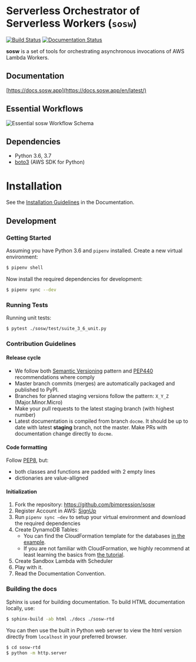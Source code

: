 # Serverless Orchestrator of Serverless Workers (``sosw``)
[![Build Status](https://travis-ci.org/bimpression/sosw.svg?branch=master)](https://travis-ci.org/bimpression/sosw)
[![Documentation Status](https://readthedocs.org/projects/sosw/badge/?version=latest)](https://docs.sosw.app/en/latest/?badge=latest)

**sosw** is a set of tools for orchestrating asynchronous invocations of AWS Lambda Workers.

## Documentation
[https://docs.sosw.app](https://docs.sosw.app/en/latest/)

## Essential Workflows
![Essential sosw Workflow Schema](https://raw.githubusercontent.com/bimpression/sosw/docme/docs/_static/images/simple-sosw.png)

## Dependencies
- Python 3.6, 3.7
- [boto3](https://github.com/boto/boto3) (AWS SDK for Python)

# Installation
See the [Installation Guidelines](https://docs.sosw.app/en/latest/installation.html) in the Documentation.

## Development
### Getting Started

Assuming you have Python 3.6 and `pipenv` installed. Create a new virtual environment: 

```bash
$ pipenv shell
```

Now install the required dependencies for development:

```bash
$ pipenv sync --dev
```

### Running Tests

Running unit tests:
```bash
$ pytest ./sosw/test/suite_3_6_unit.py
```

### Contribution Guidelines

#### Release cycle
- We follow both [Semantic Versioning](https://semver.org/) pattern
  and [PEP440](https://www.python.org/dev/peps/pep-0440/) recommendations where comply
- Master branch commits (merges) are automatically packaged and published to PyPI.
- Branches for planned staging versions follow the pattern: `X_Y_Z` (Major.Minor.Micro)
- Make your pull requests to the latest staging branch (with highest number)
- Latest documentation is compiled from branch `docme`.
  It should be up to date with latest **staging** branch, not the master.
  Make PRs with documentation change directly to `docme`.

#### Code formatting
Follow [PEP8](https://www.python.org/dev/peps/pep-0008/), but:
- both classes and functions are padded with 2 empty lines
- dictionaries are value-alligned

#### Initialization
1. Fork the repository: https://github.com/bimpression/sosw
2. Register Account in AWS: [SignUp](https://portal.aws.amazon.com/billing/signup#/start)
3. Run `pipenv sync –dev` to setup your virtual environment and download the required dependencies
4. Create DynamoDB Tables: 
    - You can find the CloudFormation template for the databases [in the example](https://raw.githubusercontent.com/bimpression/sosw/docme/docs/yaml/sosw-shared-dynamodb.yaml).
    - If you are not familiar with CloudFormation, we highly recommend at least learning the basics from [the tutorial](https://docs.aws.amazon.com/AWSCloudFormation/latest/UserGuide/GettingStarted.Walkthrough.html).
5. Create Sandbox Lambda with Scheduler
6. Play with it.
7. Read the Documentation Convention.

### Building the docs
Sphinx is used for building documentation. To build HTML documentation locally, use:

```bash
$ sphinx-build -ab html ./docs ./sosw-rtd
```

You can then use the built in Python web server to view the html version directly from `localhost` in your preferred browser.

```bash
$ cd sosw-rtd
$ python -m http.server
```
